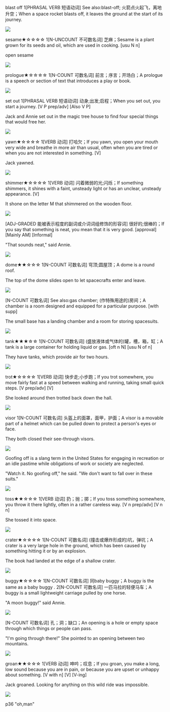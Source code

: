 blast off
1[PHRASAL VERB 短语动词] See also:blast-off; 火箭点火起飞，离地升空；When a space rocket blasts off, it leaves the ground at the start of its journey.

![](http://www.zingerbugimages.com/backgrounds/space_shuttle_blast_off.jpg)

sesame★☆☆☆☆
1[N-UNCOUNT 不可数名词] 芝麻；Sesame is a plant grown for its seeds and oil, which are used in cooking. [usu N n]

open sesame

![](https://s3.amazonaws.com/lowres.cartoonstock.com/food-drink-open_sesame-treasure-organic_food-vegetable-cave-aton1783_low.jpg)

prologue★☆☆☆☆
1[N-COUNT 可数名词] 前言；序言；开场白；A prologue is a speech or section of text that introduces a play or book.

![](http://www.helpingwritersbecomeauthors.com/wp-content/uploads/2008/01/skip-the-prologue1.jpg)

set out
1[PHRASAL VERB 短语动词] 动身;出发;启程；When you set out, you start a journey. [V P prep/adv] [Also V P]

Jack and Annie set out in the magic tree house to find four special things that would free her.

![](https://previews.123rf.com/images/svelby/svelby1001/svelby100100111/6292879-the-family-is-going-to-set-out-Stock-Photo.jpg)

yawn★☆☆☆☆
1[VERB 动词] 打哈欠；If you yawn, you open your mouth very wide and breathe in more air than usual, often when you are tired or when you are not interested in something. [V]

Jack yawned.

![](http://i.dailymail.co.uk/i/pix/2015/08/15/17/0256778100000514-0-image-a-9_1439656261299.jpg)


shimmer★☆☆☆☆
1[VERB 动词] 闪着微弱的光;闪烁；If something shimmers, it shines with a faint, unsteady light or has an unclear, unsteady appearance. [V]

It shone on the letter M that shimmered on the wooden floor.

![](https://i.ytimg.com/vi/5zyJOcwtNGo/maxresdefault.jpg)


[ADJ-GRADED 能被表示程度的副词或介词词组修饰的形容词] 很好的;很棒的；If you say that something is neat, you mean that it is very good. [approval] [Mainly AM] [Informal]

"That sounds neat," said Annie.

![](http://i.imgur.com/3uu8nZg.png)

dome★★☆☆☆
1[N-COUNT 可数名词] 穹顶;圆屋顶；A dome is a round roof.

The top of the dome slides open to let spacecrafts enter and leave.

![](http://www.allardrealestate.com/20121220-12.jpg)

[N-COUNT 可数名词] See also:gas chamber; (作特殊用途的)房间；A chamber is a room designed and equipped for a particular purpose. [with supp]

The small base has a landing chamber and a room for storing spacesuits.

![](https://upload.wikimedia.org/wikipedia/commons/thumb/3/3d/BubbleChamber-fnal.jpg/1200px-BubbleChamber-fnal.jpg)

tank★★★☆☆
1[N-COUNT 可数名词] (盛放液体或气体的)罐，槽，箱，缸；A tank is a large container for holding liquid or gas. [oft n N] [usu N of n]

They have tanks, which provide air for two hours.

![](http://images.clipartpanda.com/oxygen-clipart-oxygen-tank-d-cylinder-mask-43422400.jpg)

trot★☆☆☆☆
1[VERB 动词] 快步走;小步跑；If you trot somewhere, you move fairly fast at a speed between walking and running, taking small quick steps. [V prep/adv] [V]

She looked around then trotted back down the hall.

![](https://static1.squarespace.com/static/54c07de3e4b085ef114e70b2/5816bf2459cc689660b58b67/5816c47fb3db2b4001f5c6de/1477887111157/2016+Brazos+Bend+50+Pre-Race+%26+Team+TROT+Photos+for+Rob+Goyen-Trail+Racing+Over+Texas+%28295+of+363%29.jpg)

visor
1[N-COUNT 可数名词] 头盔上的面罩，面甲，护面；A visor is a movable part of a helmet which can be pulled down to protect a person's eyes or face.

They both closed their see-through visors.

![](https://s-media-cache-ak0.pinimg.com/originals/72/95/fb/7295fb3ace69dda14a6fd99a73240e61.jpg)


Goofing off is a slang term in the United States for engaging in recreation or an idle pastime while obligations of work or society are neglected. 

"Watch it. No goofing off," he said. "We don't want to fall over in these suits."

![](https://fm.cnbc.com/applications/cnbc.com/resources/img/editorial/2013/03/28/100601095-office-workers-playing-games-gettyp.530x298.jpg?v=1364490486)

toss★★☆☆☆
1[VERB 动词] 扔；抛；掷；If you toss something somewhere, you throw it there lightly, often in a rather careless way. [V n prep/adv] [V n n]

She tossed it into space.

![](http://s3.amazonaws.com/prod.skimble/assets/12879/skimble-workout-trainer-exercise-seated-ball-toss-with-standing-partner-1_iphone.jpg)

crater★☆☆☆☆
1[N-COUNT 可数名词] (撞击或爆炸形成的)坑，弹坑；A crater is a very large hole in the ground, which has been caused by something hitting it or by an explosion.

The book had landed at the edge of a shallow crater.

![](http://meteorcrater.com/wp-content/uploads/2014/03/meteor_no_sunset1100x469.jpg)

buggy★☆☆☆☆
1[N-COUNT 可数名词] 同baby buggy；A buggy is the same as a baby buggy .
2[N-COUNT 可数名词] 一匹马拉的轻便马车；A buggy is a small lightweight carriage pulled by one horse.

"A moon buggy!" said Annie.

![](http://cdn.inquisitr.com/wp-content/uploads/2012/12/Moon_Buggy_Ap16-KSC-71PC-777-548x440.jpg)

[N-COUNT 可数名词] 孔；洞；缺口；An opening is a hole or empty space through which things or people can pass.

"I'm going through there!" She pointed to an opening between two mountains.

![](https://upload.wikimedia.org/wikipedia/commons/thumb/9/91/Baltoro_glacier_from_air.jpg/1200px-Baltoro_glacier_from_air.jpg)

groan★★☆☆☆
1[VERB 动词] 呻吟；叹息；If you groan, you make a long, low sound because you are in pain, or because you are upset or unhappy about something. [V with n] [V] [V-ing]

Jack groaned. Looking for anything on this wild ride was impossible.

![](https://scottpilgrim67.files.wordpress.com/2016/09/cropped-paris_tuileries_garden_facepalm_statue.jpg?w=1108)

p36 "oh,man"




